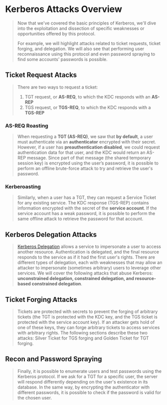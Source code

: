 # Kerberos Attacks Overview

> Now that we've covered the basic principles of Kerberos, we'll dive into the exploitation and dissection of specific weaknesses or opportunities offered by this protocol.
>
> For example, we will highlight attacks related to ticket requests, ticket forging, and delegation. We will also see that performing user reconnaissance using this protocol and even password spraying to find some accounts' passwords is possible.

## Ticket Request Atacks

> There are two ways to request a ticket: 
> 1. TGT request, or **AS-REQ**, to which the KDC responds with an **AS-REP** 
> 2. TGS request, or **TGS-REQ**, to which the KDC responds with a **TGS-REP** 


### AS-REQ Roasting

> When requesting a **TGT (AS-REQ)**, we saw that **by default**, a user must authenticate via an **authenticator** encrypted with their secret. However, if a user has **preauthentication disabled**, we could request authentication data for that user, and the KDC would return an AS-REP message. Since part of that message (the shared temporary session key) is encrypted using the user’s password, it is possible to perform an offline brute-force attack to try and retrieve the user's password.


### Kerberoasting

> Similarly, when a user has a TGT, they can request a Service Ticket for any existing service. The KDC response (TGS-REP) contains information encrypted with the secret of the **service account**. If the service account has a weak password, it is possible to perform the same offline attack to retrieve the password for that account.


## Kerberos Delegation Attacks

> [Kerberos Delegation](https://blog.netwrix.com/2021/11/30/what-is-kerberos-delegation-an-overview-of-kerberos-delegation) allows a service to impersonate a user to access another resource. Authentication is delegated, and the final resource responds to the service as if it had the first user's rights. There are different types of delegation, each with weaknesses that may allow an attacker to impersonate (sometimes arbitrary) users to leverage other services. We will cover the following attacks that abuse Kerberos: **unconstrained delegation, constrained delegation, and resource-based constrained delegation**.

## Ticket Forging Attacks

> Tickets are protected with secrets to prevent the forging of arbitrary tickets (the TGT is protected with the KDC key, and the TGS ticket is protected with the service account key). If an attacker gets hold of one of these keys, they can forge arbitrary tickets to access services with arbitrary rights. The following sections describe these two attacks: Silver Ticket for TGS forging and Golden Ticket for TGT forging. 

## Recon and Password Spraying

> Finally, it is possible to enumerate users and test passwords using the Kerberos protocol. If we ask for a TGT for a specific user, the server will respond differently depending on the user's existence in its database. In the same way, by encrypting the authenticator with different passwords, it is possible to check if the password is valid for the chosen user. 


